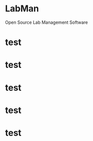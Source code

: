 LabMan
======
Open Source Lab Management Software
<h1>test</h1>
<h1>test</h1>
<h1>test</h1>
<h1>test</h1>
<h1>test</h1>
